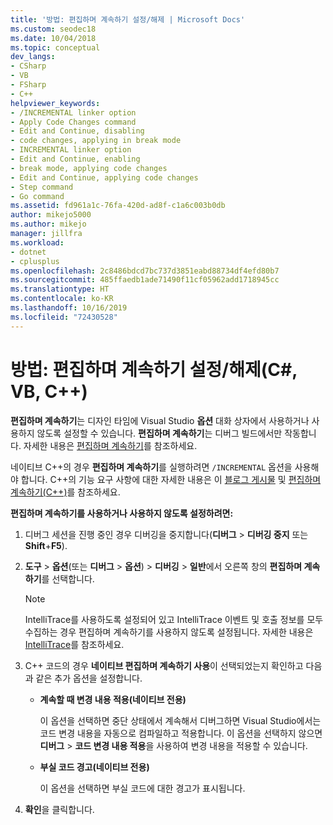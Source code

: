 ```yaml
---
title: '방법: 편집하며 계속하기 설정/해제 | Microsoft Docs'
ms.custom: seodec18
ms.date: 10/04/2018
ms.topic: conceptual
dev_langs:
- CSharp
- VB
- FSharp
- C++
helpviewer_keywords:
- /INCREMENTAL linker option
- Apply Code Changes command
- Edit and Continue, disabling
- code changes, applying in break mode
- INCREMENTAL linker option
- Edit and Continue, enabling
- break mode, applying code changes
- Edit and Continue, applying code changes
- Step command
- Go command
ms.assetid: fd961a1c-76fa-420d-ad8f-c1a6c003b0db
author: mikejo5000
ms.author: mikejo
manager: jillfra
ms.workload:
- dotnet
- cplusplus
ms.openlocfilehash: 2c8486bdcd7bc737d3851eabd88734df4efd80b7
ms.sourcegitcommit: 485ffaedb1ade71490f11cf05962add1718945cc
ms.translationtype: HT
ms.contentlocale: ko-KR
ms.lasthandoff: 10/16/2019
ms.locfileid: "72430528"
---
```

# <a name="how-to-enable-and-disable-edit-and-continue-c-vb-c"></a>방법: 편집하며 계속하기 설정/해제(C#, VB, C++)

**편집하며 계속하기**는 디자인 타임에 Visual Studio **옵션** 대화 상자에서 사용하거나 사용하지 않도록 설정할 수 있습니다. **편집하며 계속하기**는 디버그 빌드에서만 작동합니다. 자세한 내용은 [편집하며 계속하기](../debugger/edit-and-continue.md)를 참조하세요.

네이티브 C++의 경우 **편집하며 계속하기**를 실행하려면 `/INCREMENTAL` 옵션을 사용해야 합니다. C++의 기능 요구 사항에 대한 자세한 내용은 이 [블로그 게시물](https://devblogs.microsoft.com/cppblog/c-edit-and-continue-in-visual-studio-2015-update-3/) 및 [편집하며 계속하기(C++)](../debugger/edit-and-continue-visual-cpp.md)를 참조하세요.

**편집하며 계속하기를 사용하거나 사용하지 않도록 설정하려면:**

1. 디버그 세션을 진행 중인 경우 디버깅을 중지합니다(**디버그** > **디버깅 중지** 또는 **Shift**+**F5**).

1. **도구** > **옵션**(또는 **디버그** > **옵션**) > **디버깅** > **일반**에서 오른쪽 창의 **편집하며 계속하기**를 선택합니다.

    > [!NOTE]
    > IntelliTrace를 사용하도록 설정되어 있고 IntelliTrace 이벤트 및 호출 정보를 모두 수집하는 경우 편집하며 계속하기를 사용하지 않도록 설정됩니다. 자세한 내용은 [IntelliTrace](../debugger/intellitrace.md)를 참조하세요.

1. C++ 코드의 경우 **네이티브 편집하며 계속하기 사용**이 선택되었는지 확인하고 다음과 같은 추가 옵션을 설정합니다.
    - **계속할 때 변경 내용 적용(네이티브 전용)**

      이 옵션을 선택하면 중단 상태에서 계속해서 디버그하면 Visual Studio에서는 코드 변경 내용을 자동으로 컴파일하고 적용합니다. 이 옵션을 선택하지 않으면 **디버그** > **코드 변경 내용 적용**을 사용하여 변경 내용을 적용할 수 있습니다.

    - **부실 코드 경고(네이티브 전용)**

      이 옵션을 선택하면 부실 코드에 대한 경고가 표시됩니다.

1. **확인**을 클릭합니다.

